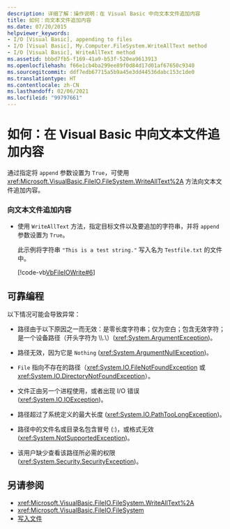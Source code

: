 ```yaml
---
description: 详细了解：操作说明：在 Visual Basic 中向文本文件追加内容
title: 如何：向文本文件追加内容
ms.date: 07/20/2015
helpviewer_keywords:
- I/O [Visual Basic], appending to files
- I/O [Visual Basic], My.Computer.FileSystem.WriteAllText method
- I/O [Visual Basic], WriteAllText method
ms.assetid: bbbd7fb5-f169-41a9-b53f-520ea9613913
ms.openlocfilehash: f66e1cb4ba299ee89f0d84d17d01af67650c9340
ms.sourcegitcommit: ddf7edb67715a5b9a45e3dd44536dabc153c1de0
ms.translationtype: HT
ms.contentlocale: zh-CN
ms.lasthandoff: 02/06/2021
ms.locfileid: "99797661"
---
```

# <a name="how-to-append-to-text-files-in-visual-basic"></a>如何：在 Visual Basic 中向文本文件追加内容

通过指定将 `append` 参数设置为 `True`，可使用 <xref:Microsoft.VisualBasic.FileIO.FileSystem.WriteAllText%2A> 方法向文本文件追加内容。  
  
### <a name="to-append-to-a-text-file"></a>向文本文件追加内容  
  
- 使用 `WriteAllText` 方法，指定目标文件以及要追加的字符串，并将 `append` 参数设置为 `True`。  
  
     此示例将字符串 `"This is a test string."` 写入名为 `Testfile.txt` 的文件中。  
  
     [!code-vb[VbFileIOWrite#6](~/samples/snippets/visualbasic/VS_Snippets_VBCSharp/VbFileIOWrite/VB/Class1.vb#6)]  
  
## <a name="robust-programming"></a>可靠编程  

 以下情况可能会导致异常：  
  
- 路径由于以下原因之一而无效：是零长度字符串；仅为空白；包含无效字符；是一个设备路径（开头字符为 \\\\.\\）(<xref:System.ArgumentException>)。  
  
- 路径无效，因为它是 `Nothing` (<xref:System.ArgumentNullException>)。  
  
- `File` 指向不存在的路径（<xref:System.IO.FileNotFoundException> 或 <xref:System.IO.DirectoryNotFoundException>）。  
  
- 文件正由另一个进程使用，或者出现 I/O 错误 (<xref:System.IO.IOException>)。  
  
- 路径超过了系统定义的最大长度 (<xref:System.IO.PathTooLongException>)。  
  
- 路径中的文件名或目录名包含冒号 (:)，或格式无效 (<xref:System.NotSupportedException>)。  
  
- 该用户缺少查看该路径所必需的权限 (<xref:System.Security.SecurityException>)。  
  
## <a name="see-also"></a>另请参阅

- <xref:Microsoft.VisualBasic.FileIO.FileSystem.WriteAllText%2A>
- <xref:Microsoft.VisualBasic.FileIO.FileSystem>
- [写入文件](writing-to-files.md)
